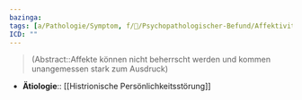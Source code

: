 ```yaml
---
bazinga: 
tags: [a/Pathologie/Symptom, f/💭/Psychopathologischer-Befund/Affektivität, m/m31]
ICD: ""
---
```

> (Abstract::Affekte können nicht beherrscht werden und kommen unangemessen stark zum Ausdruck)
- **Ätiologie**:: [[Histrionische Persönlichkeitsstörung]]